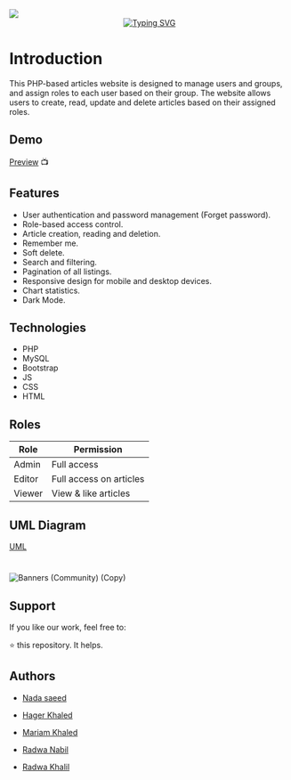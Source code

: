 

<div align="center" >
  <div style="display: flex; justify-content-center" >
    <img src="https://user-images.githubusercontent.com/95037451/233527276-497768e1-2a1c-4976-b8dc-ed923b6ec455.gif" >
  </div>
  <div>
    <a href="https://git.io/typing-svg"><img src="https://readme-typing-svg.demolab.com?        font=Fira+Code&size=30&pause=1000&color=70353E&width=435&lines=Authorlytics+Dashboard" alt="Typing SVG" /></a>
  </div>
</div>

# Introduction
This PHP-based articles website is designed to manage users and groups, and assign roles to each user based on their group. The website allows users to create, read, update and delete articles based on their assigned roles.

## Demo

[Preview](https://www.youtube.com/watch?v=q13ReHRv8VM) :tv:

## Features

- User authentication and password management (Forget password).
- Role-based access control.
- Article creation, reading and deletion.
- Remember me.
- Soft delete.
- Search and filtering.
- Pagination of all listings.
- Responsive design for mobile and desktop devices.
- Chart statistics.
- Dark Mode.


## Technologies
- PHP
- MySQL
- Bootstrap
- JS
- CSS
- HTML


## Roles 

| Role |  Permission |
| --- | --- |
| Admin |  Full access  |
| Editor |  Full access on articles|
| Viewer | View & like articles  |

## UML Diagram
[UML](https://github.com/radwakhalil22/PHP-Proj/blob/main/UML.jpeg)


#
![Banners (Community) (Copy)](https://user-images.githubusercontent.com/95037451/233525758-3ab4fbc0-8607-47ee-a832-35da07fd5769.png)

## Support

If you like our work, feel free to:

⭐ this repository. It helps.


## Authors

- [Nada saeed](https://github.com/Nada98Sakr)

- [Hager Khaled](https://github.com/hagerk720)

- [Mariam Khaled](https://github.com/Marim99)

- [Radwa Nabil](https://github.com/radwanabil)

- [Radwa Khalil](https://github.com/radwakhalil22)
